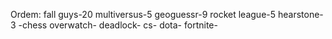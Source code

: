 Ordem:
fall guys-20
multiversus-5
geoguessr-9
rocket league-5
hearstone-3 -chess
overwatch-
deadlock-
cs-
dota-
fortnite-
